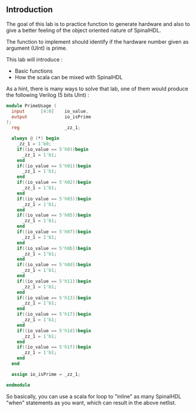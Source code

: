 ## Introduction
The goal of this lab is to practice function to generate hardware and also to give a better feeling of the object oriented nature of SpinalHDL.

The function to implement should identify if the hardware number given as argument (UInt) is prime.

This lab will introduce :
- Basic functions
- How the scala can be mixed with SpinalHDL

As a hint, there is many ways to solve that lab, one of them would produce the following Verilog (5 bits UInt) : 

```verilog
module PrimeUsage (
  input      [4:0]    io_value,
  output              io_isPrime
);
  reg                 _zz_1;

  always @ (*) begin
    _zz_1 = 1'b0;
    if((io_value == 5'h0))begin
      _zz_1 = 1'b1;
    end
    if((io_value == 5'h01))begin
      _zz_1 = 1'b1;
    end
    if((io_value == 5'h02))begin
      _zz_1 = 1'b1;
    end
    if((io_value == 5'h03))begin
      _zz_1 = 1'b1;
    end
    if((io_value == 5'h05))begin
      _zz_1 = 1'b1;
    end
    if((io_value == 5'h07))begin
      _zz_1 = 1'b1;
    end
    if((io_value == 5'h0b))begin
      _zz_1 = 1'b1;
    end
    if((io_value == 5'h0d))begin
      _zz_1 = 1'b1;
    end
    if((io_value == 5'h11))begin
      _zz_1 = 1'b1;
    end
    if((io_value == 5'h13))begin
      _zz_1 = 1'b1;
    end
    if((io_value == 5'h17))begin
      _zz_1 = 1'b1;
    end
    if((io_value == 5'h1d))begin
      _zz_1 = 1'b1;
    end
    if((io_value == 5'h1f))begin
      _zz_1 = 1'b1;
    end
  end

  assign io_isPrime = _zz_1;

endmodule
```

So basically, you can use a scala for loop to "inline" as many SpinalHDL "when" statements as you want, which can result in the above netlist.